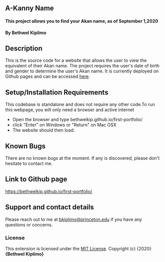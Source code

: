 ## A-Kanny Name
#### This project allows you to find your Akan name,  as of September 1,2020
#### By **Bethwel Kiplimo**
## Description
This is the source code for a website that allows the user to view the equivalent of their Akan name. The project requires the user's date of birth and gender to determine the user's Akan name. It is currently deployed on Github pages and can be accessed [here](https://bethwelkip.github.io/birth-day/).
## Setup/Installation Requirements
This codebase is standalone and does not require any other code.To run this webpage, you will only need a browser and active internet
* Open the browser and type bethwelkip.github.io/first-portfolio/
* click "Enter" on Windows or "Return" on Mac OSX
* The website should then load.

## Known Bugs
There are no known bugs at the moment. If any is discovered, please don't hesitate to contact me.
## Link to Github page
https://bethwelkip.github.io/first-portfolio/
## Support and contact details
Please reach out to me at bkiplimo@princeton.edu if you have any questions
or concerns.
### License
This extension is licensed under the [MIT License](https://choosealicense.com/licenses/mit/).
Copyright (c) {2020} **{Bethwel Kiplimo}**
